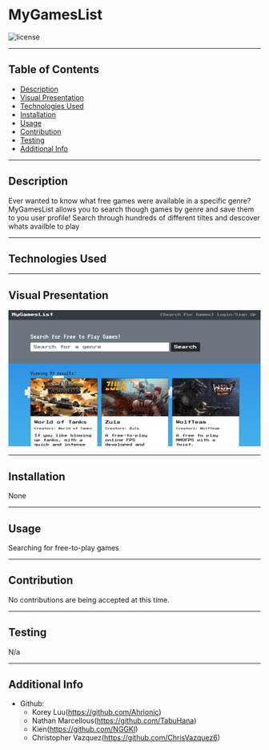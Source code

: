 # MyGamesList

  ![license](https://img.shields.io/badge/license-MIT-blue)

  ***
  ## Table of Contents
  - [Description](#description)
  - [Visual Presentation](#visual-presentation)
  - [Technologies Used](#technologies-used)
  - [Installation](#installation)
  - [Usage](#usage)
  - [Contribution](#contribution)
  - [Testing](#testing)
  - [Additional Info](#additional-info)

  ***
  ## Description
  Ever wanted to know what free games were available in a specific genre? MyGamesList allows you to search though games by genre and save them to you user profile! Search through hundreds of different tiltes and descover whats availble to play

  ***
  ## Technologies Used
  

  ***
  ## Visual Presentation
  ![VisualPresentation](images/Screenshot_1.png)

  ***
  ## Installation
  None

  ***
  ## Usage
  Searching for free-to-play games

  ***
  ## Contribution
  No contributions are being accepted at this time.

  ***
  ## Testing
  N/a

  ***
  ## Additional Info
  - Github: 
      - Korey Luu(https://github.com/Ahrionic)
      - Nathan Marcellous(https://github.com/TabuHana)
      - Kien(https://github.com/NGGKI)
      - Christopher Vazquez(https://github.com/ChrisVazquez6)
